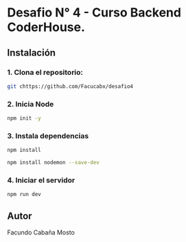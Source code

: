 # Desafio N° 4 - Curso Backend CoderHouse.

## Instalación

### 1. Clona el repositorio:

```bash
git chttps://github.com/Facucabx/desafio4
```

### 2. Inicia Node

```bash
npm init -y
```

### 3. Instala dependencias

```bash
npm install
```

```bash
npm install nodemon --save-dev
```

### 4. Iniciar el servidor

```bash
npm run dev
```

## Autor

Facundo Cabaña Mosto
